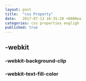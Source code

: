 ```yaml
---
layout: post
title:  "css Property"
date:   2017-07-13 16:35:20 +0800ea
categories: css properties engligh
published: true
---
```


## -webkit

### -webkit-background-clip

### -webkit-text-fill-color